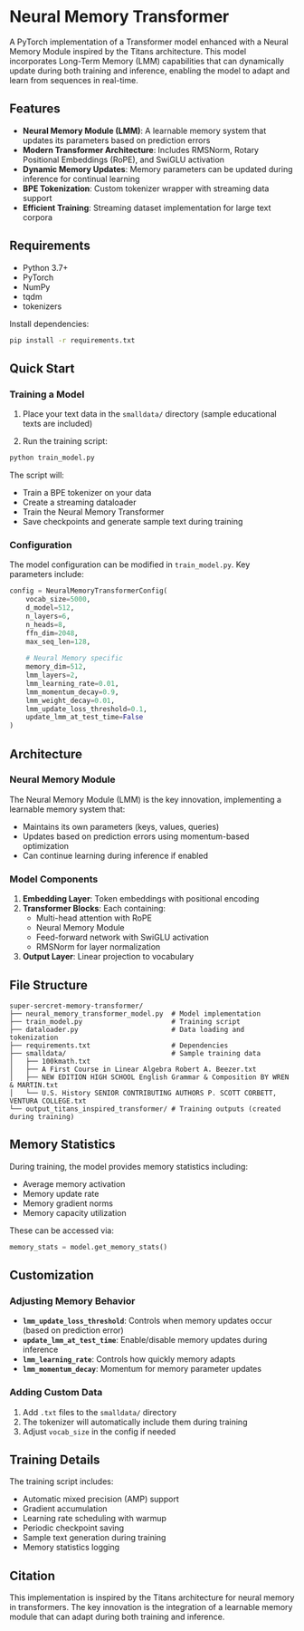 # Neural Memory Transformer

A PyTorch implementation of a Transformer model enhanced with a Neural Memory Module inspired by the Titans architecture. This model incorporates Long-Term Memory (LMM) capabilities that can dynamically update during both training and inference, enabling the model to adapt and learn from sequences in real-time.

## Features

- **Neural Memory Module (LMM)**: A learnable memory system that updates its parameters based on prediction errors
- **Modern Transformer Architecture**: Includes RMSNorm, Rotary Positional Embeddings (RoPE), and SwiGLU activation
- **Dynamic Memory Updates**: Memory parameters can be updated during inference for continual learning
- **BPE Tokenization**: Custom tokenizer wrapper with streaming data support
- **Efficient Training**: Streaming dataset implementation for large text corpora

## Requirements

- Python 3.7+
- PyTorch
- NumPy
- tqdm
- tokenizers

Install dependencies:
```bash
pip install -r requirements.txt
```

## Quick Start

### Training a Model

1. Place your text data in the `smalldata/` directory (sample educational texts are included)

2. Run the training script:
```bash
python train_model.py
```

The script will:
- Train a BPE tokenizer on your data
- Create a streaming dataloader
- Train the Neural Memory Transformer
- Save checkpoints and generate sample text during training

### Configuration

The model configuration can be modified in `train_model.py`. Key parameters include:

```python
config = NeuralMemoryTransformerConfig(
    vocab_size=5000,
    d_model=512,
    n_layers=6,
    n_heads=8,
    ffn_dim=2048,
    max_seq_len=128,
    
    # Neural Memory specific
    memory_dim=512,
    lmm_layers=2,
    lmm_learning_rate=0.01,
    lmm_momentum_decay=0.9,
    lmm_weight_decay=0.01,
    lmm_update_loss_threshold=0.1,
    update_lmm_at_test_time=False
)
```

## Architecture

### Neural Memory Module

The Neural Memory Module (LMM) is the key innovation, implementing a learnable memory system that:
- Maintains its own parameters (keys, values, queries)
- Updates based on prediction errors using momentum-based optimization
- Can continue learning during inference if enabled

### Model Components

1. **Embedding Layer**: Token embeddings with positional encoding
2. **Transformer Blocks**: Each containing:
   - Multi-head attention with RoPE
   - Neural Memory Module
   - Feed-forward network with SwiGLU activation
   - RMSNorm for layer normalization
3. **Output Layer**: Linear projection to vocabulary

## File Structure

```
super-sercret-memory-transformer/
├── neural_memory_transformer_model.py  # Model implementation
├── train_model.py                      # Training script
├── dataloader.py                       # Data loading and tokenization
├── requirements.txt                    # Dependencies
├── smalldata/                          # Sample training data
│   ├── 100kmath.txt
│   ├── A First Course in Linear Algebra Robert A. Beezer.txt
│   ├── NEW EDITION HIGH SCHOOL English Grammar & Composition BY WREN & MARTIN.txt
│   └── U.S. History SENIOR CONTRIBUTING AUTHORS P. SCOTT CORBETT, VENTURA COLLEGE.txt
└── output_titans_inspired_transformer/ # Training outputs (created during training)
```

## Memory Statistics

During training, the model provides memory statistics including:
- Average memory activation
- Memory update rate
- Memory gradient norms
- Memory capacity utilization

These can be accessed via:
```python
memory_stats = model.get_memory_stats()
```

## Customization

### Adjusting Memory Behavior

- **`lmm_update_loss_threshold`**: Controls when memory updates occur (based on prediction error)
- **`update_lmm_at_test_time`**: Enable/disable memory updates during inference
- **`lmm_learning_rate`**: Controls how quickly memory adapts
- **`lmm_momentum_decay`**: Momentum for memory parameter updates

### Adding Custom Data

1. Add `.txt` files to the `smalldata/` directory
2. The tokenizer will automatically include them during training
3. Adjust `vocab_size` in the config if needed

## Training Details

The training script includes:
- Automatic mixed precision (AMP) support
- Gradient accumulation
- Learning rate scheduling with warmup
- Periodic checkpoint saving
- Sample text generation during training
- Memory statistics logging

## Citation

This implementation is inspired by the Titans architecture for neural memory in transformers. The key innovation is the integration of a learnable memory module that can adapt during both training and inference.
